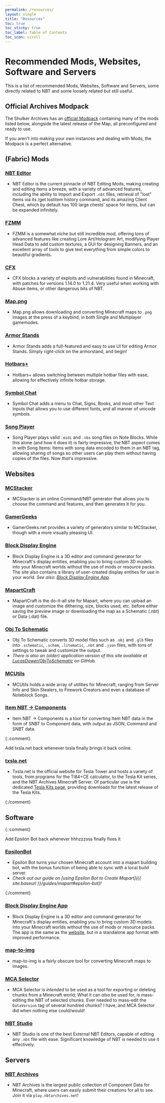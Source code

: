 ```yaml
---
permalink: /resources/
layout: single
title: "Resources"
toc: true
toc_sticky: true
toc_label: Table of Contents
toc_icon: scroll
---
```


<style>
#page-title{
text-align: center;
}
article.page {
  float: left;
  width: 100%;
}
.toc__menu li ul li ul > li a {
  padding-left: 2.5rem;
}

.toc__menu li ul li ul li ul > li a {
  padding-left: 3rem;
}

.toc__menu li ul li ul li ul li ul > li a {
  padding-left: 3.5rem;
}
</style>

# Recommended Mods, Websites, Software and Servers
This is a list of recommended Mods, Websites, Software and Servers, some directly related to NBT and some loosely related but still useful.

## Official Archives Modpack
The Shulker Archives has an [official Modpack](https://modrinth.com/modpack/the-shulker-archives) containing many of the mods listed below, alongside the latest release of the Map, all preconfigured and ready to use. 

If you aren't into making your own instances and dealing with Mods, the Modpack is a perfect alternative.

## (Fabric) Mods
### [NBT Editor](https://modrinth.com/mod/nbt-editor)
  - NBT Editor is the current pinnacle of NBT Editing Mods, making creating and editing items a breeze, with a variety of advanced features, including the ability to Import and Export `.nbt` files, retrieval of "lost" items via its /get lostitem history command, and its amazing Client Chest, which by default has 100 large chests' space for items, but can be expanded infinitely.

### [FZMM](https://modrinth.com/mod/FZMM)
  - FZMM is a somewhat niche but still incredible mod, offering tons of advanced features like creating Lore Art/Hologram Art, modifying Player Head Data to add custom textures, a GUI for designing Banners, and an excellent array of tools to give text everything from simple colors to beautiful gradients.

### [CFX](https://modrinth.com/mod/cfx)
  - CFX blocks a variety of exploits and vulnerabilities found in Minecraft, with patches for versions 1.14.0 to 1.21.4. Very useful when working with Abuse items, or other dangerous bits of NBT.

### [Map.png](https://modrinth.com/mod/map.png)
  - Map.png allows downloading and converting Minecraft maps to `.png` images at the press of a keybind, in both Single and Multiplayer gamemodes.

### [Armor Stands](https://modrinth.com/mod/armor-stands)
  - Armor Stands adds a full-featured and easy to use UI for editing Armor Stands. Simply right-click on the armorstand, and begin!

### [Hotbars+](https://github.com/VideoGameSmash12/HotbarsPlus/releases/)
  - Hotbars+ allows switching between multiple hotbar files with ease, allowing for effectively infinite hotbar storage.

### [Symbol Chat](https://modrinth.com/mod/symbol-chat)
  - Symbol Chat adds a menu to Chat, Signs, Books, and most other Text Inputs that allows you to use different fonts, and all manner of unicode symbols.

### [Song Player](https://modrinth.com/mod/songplayer)
  - Song Player plays valid `.midi` and `.nbs` song files on Note Blocks. While this alone (and how it does it) is fairly impressive, the NBT aspect comes in with Song Items: Items with song data encoded to them in an NBT tag, allowing sharing of songs so other users can play them without having copies of the files. Now *that's* impressive.

## Websites
### [MCStacker](https://mcstacker.net/)
  - MCStacker is an online Command/NBT generator that allows you to choose the command and features, and then generates it for you.

### [GamerGeeks](https://www.gamergeeks.net/apps/minecraft/)
  - GamerGeeks.net provides a variety of generators similar to MCStacker, though with a more visually pleasing UI.

### [Block Display Engine](https://block-display.com/)
  - Block Display Engine is a 3D editor and command generator for Minecraft's display entities, enabling you to bring custom 3D models into your Minecraft worlds without the use of mods or resource packs. The site also contains a library of user-created display entities for use in your world. _See also: [Block Display Engine App](#block-display-engine-app)._

### [MapartCraft](https://rebane2001.com/mapartcraft/)
  - MapartCraft is the do-it-all site for Mapart, where you can upload an image and customize the dithering, size, blocks used, etc. before either saving the preview image or downloading the map as a Schematic (.nbt) or Data (.dat) file.

### [Obj To Schematic](https://objtoschematic.com/)
  - Obj To Schematic converts 3D model files such as `.obj` and `.glb` files into `.schematic`, `.schem`, `.litematic`, `.nbt` and `.json` files, with tons of settings to tweak and customize the output.
  - *There is also an (older) application version of this site available at [LucasDower/ObjToSchematic](https://github.com/LucasDower/ObjToSchematic) on GitHub.*

### [MCUtils](https://mcutils.com/)
  - MCUtils holds a wide array of utilities for Minecraft, ranging from Server Info and Skin Stealers, to Firework Creators and even a database of Noteblock Songs.

### [Item NBT -> Components](https://misode.github.io/nbt2components/)
  - Item NBT -> Components is a tool for converting Item NBT data in the form of SNBT to Component data, with output as JSON, Command and SNBT data.

{::comment}

Add txsla.net back whenever txsla finally brings it back online.

### [txsla.net](http://www.txsla.net/)
  - Txsla.net is the official website for Tesla Tower and hosts a variety of tools, from programs for the Ti84+CE calculator, to the Tesla Kit series, and the NBT Archives Minecraft Server. Of particular use is the dedicated [Tesla Kits page](http://www.txsla.net/kit/kit.htm), providing downloads for the latest release of the Tesla Kits.

{:/comment}

## Software
{::comment}

Add Epsilon Bot back whenever hhhzzzsss finally fixes it

### [EpsilonBot](https://github.com/hhhzzzsss/EpsilonBot/)
  - Epsilon Bot turns your chosen Minecraft account into a mapart building bot, with the bonus function of being able to sync with a local build server.
  - *Check out our guide on [using Epsilon Bot to Create Mapart]({{ site.baseurl }}/guides/mapart#epsilon-bot)!*

{:/comment}

### [Block Display Engine App](https://block-display.com/BDEngine.exe)
  - Block Display Engine is a 3D editor and command generator for Minecraft's display entities, enabling you to bring custom 3D models into your Minecraft worlds without the use of mods or resource packs. The app is the same as the [website](#block-display-engine), but in a standalone app format with improved performance.

### [map-to-img](https://github.com/mircokroon/minecraft-maps-to-images/)
  - map-to-img is a fairly obscure tool for converting Minecraft maps to images.

### [MCA Selector](https://github.com/Querz/mcaselector)
  - MCA Selector is *intended* to be used as a tool for exporting or deleting chunks from a Minecraft world; What it can *also* be used for, is mass-editing the NBT of selected chunks. Ever needed to mass-edit the `DataVersion` tag of several hundred chunks? I have, and MCA Selector did when nothing else could/would!

### [NBT Studio](https://github.com/tryashtar/nbt-studio/)
  - NBT Studio is one of the best External NBT Editors, capable of editing any `.nbt` file with ease. Significant knowledge of NBT is needed to use it effectively.

## Servers
### [NBT Archives](https://discord.gg/ZhJyamzvvE)
  - NBT Archives is the largest public collection of Component Data for Minecraft, where users can easily submit their creations for all to see. Join it via `play.nbtarchives.net`!
